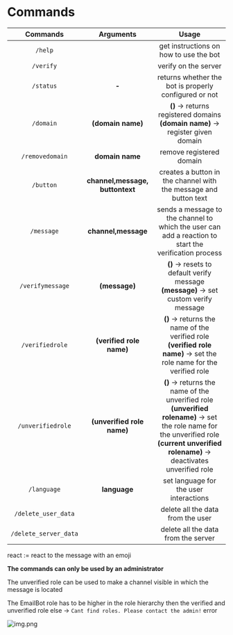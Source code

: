 # Commands

|       Commands        |            Arguments            |                                                                                                Usage                                                                                                |
|:---------------------:|:-------------------------------:|:---------------------------------------------------------------------------------------------------------------------------------------------------------------------------------------------------:|
|        `/help`        |                                 |                                                                               get instructions on how to use the bot                                                                                |
|       `/verify`       |                                 |                                                                                        verify on the server                                                                                         |
|       `/status`       |              **-**              |                                                                        returns whether the bot is properly configured or not                                                                        |
|       `/domain`       |        **(domain name)**        |                                                         **()** -> returns registered domains<br>**(domain name)** -> register given domain                                                          |
|    `/removedomain`    |         **domain name**         |                                                                                      remove registered domain                                                                                       |
|       `/button`       | **channel,message, buttontext** |                                                                  creates a button in the channel with the message and button text                                                                   |
|      `/message`       |       **channel,message**       |                                                sends a message to the channel to which the user can add a reaction to start the verification process                                                |
|   `/verifymessage`    |          **(message)**          |                                                     **()** -> resets to default verify message <br> **(message)** -> set custom verify message                                                      |
|    `/verifiedrole`    |    **(verified role name)**     |                                      **()** -> returns the name of the verified role <br> **(verified role name)** -> set the role name for the verified role                                       |
|   `/unverifiedrole`   |   **(unverified role name)**    | **()** -> returns the name of the unverified role <br> **(unverified rolename)** -> set the role name for the unverified role <br> **(current unverified rolename)** -> deactivates unverified role |
|      `/language`      |          **language**           |                                                                               set language for the user interactions                                                                                |
|  `/delete_user_data`  |                                 |                                                                                  delete all the data from the user                                                                                  |
| `/delete_server_data` |                                 |                                                                                 delete all the data from the server                                                                                 |

react := react to the message with an emoji

**The commands can only be used by an administrator**

The unverified role can be used to make a channel visible in which the message is located

The EmailBot role has to be higher in the role hierarchy then the verified and unverified role else
-> `Cant find roles. Please contact the admin!` error

![img.png](https://raw.githubusercontent.com/lkaesberg/EmailBot/main/images/bothierarchy.png)